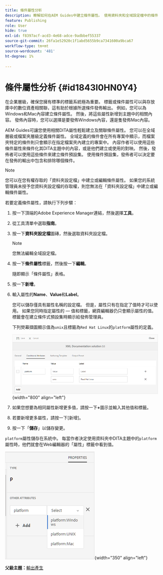 ```yaml
---
title: 條件屬性分析
description: 瞭解如何在AEM Guides中建立條件屬性。 使用資料夾和全域設定檔中的條件式屬性來條件化您的內容。
feature: Publishing
role: User
hide: true
exl-id: f8397acf-acd3-4e68-adce-9adbbef55337
source-git-commit: 26fa1e52920c1f1abd5655b9ca7341600a9bca67
workflow-type: tm+mt
source-wordcount: '481'
ht-degree: 1%

---
```


# 條件屬性分析 {#id1843I0HN0Y4}

在企業層級，確保您擁有標準的標籤系統極為重要。 標籤或條件屬性可以與存放庫中的數位資產相關聯，這有助於根據所選條件發佈輸出。 例如，您可以為Windows和Mac內容建立條件屬性。 然後，將這些屬性新增到主題中的相關內容。 發佈內容時，您可以選擇是要發佈Windows內容，還是隻發佈Mac內容。

AEM Guides可讓您使用相關DITA屬性輕鬆建立及關聯條件屬性。 您可以在全域層級或檔案夾層級定義條件屬性。 全域定義的條件會在所有專案中顯示，而檔案夾特定的條件則只會顯示在指定檔案夾內建立的專案中。 內容作者可以使用這些條件屬性來條件化其DITA主題中的內容，或是他們建立或使用的對映。 然後，發佈者可以使用這些條件來建立條件預設集。 使用條件預設集，發佈者可以決定要在發佈的輸出中包含和排除哪個條件。

>[!NOTE]
>
> 您可以在您有權存取的「資料夾設定檔」中建立或編輯條件屬性。 如果您的系統管理員未授予您資料夾設定檔的存取權，則您無法在「資料夾設定檔」中建立或編輯條件屬性。

若要定義條件屬性，請執行下列步驟：

1. 按一下頂端的Adobe Experience Manager連結，然後選擇&#x200B;**工具**。

1. 從工具清單中選取&#x200B;**指南**。

1. 按一下&#x200B;**資料夾設定檔**&#x200B;圖磚，然後選取資料夾設定檔。

   >[!NOTE]
   >
   > 您無法編輯全域設定檔。

1. 按一下&#x200B;**條件屬性**&#x200B;標籤，然後按一下&#x200B;**編輯**。

   隨即顯示「條件屬性」表格。

1. 按一下&#x200B;**新增**。

1. 輸入屬性的&#x200B;**Name**、**Value**&#x200B;和&#x200B;**Label**。

   您可以儲存僅具有屬性名稱的設定檔。 但是，屬性只有在指定了值時才可以使用。 如果您同時指定屬性的 — 值和標籤，網頁編輯器仍只會顯示屬性的值。 標籤會在建立條件式預設集時顯示給發佈管理員。

   下列熒幕擷圖顯示值為`unix`且標籤為`Red Hat Linux`的`platform`屬性的定義。

   ![](images/add-profile.png){width="800" align="left"}

1. 如果您想要為相同屬性新增更多值，請按一下&#x200B;**+**&#x200B;圖示並輸入其他值和標籤。

1. 若要新增更多屬性，請按一下[新增]。**&#x200B;**

1. 按一下「**儲存**」以儲存變更。


`platform`屬性儲存在系統中。 每當作者決定使用資料夾中DITA主題中的`platform`屬性時，他們就會在Web編輯器的「屬性」標籤中看到值。

![](images/properties-tab.png){width="350" align="left"}

**父級主題：**&#x200B;[&#x200B;輸出產生](generate-output.md)
